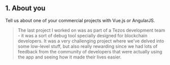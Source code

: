 ## 1. About you

Tell us about one of your commercial projects with Vue.js or AngularJS.

> The last project I worked on was as part of a Tezos development team - it was a sort of debug tool specially designed for blockchain developers. It was a very challenging project where we've delved into some low-level stuff, but also really rewarding since we had lots of feedback from the community of developers that were actually using the app and seeing how it made their lives easier.